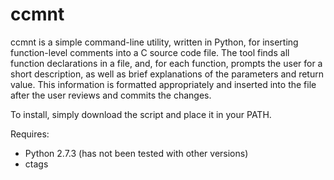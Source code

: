ccmnt
=====

ccmnt is a simple command-line utility, written in Python, for inserting function-level comments into a C source code file. The tool finds all function declarations in a file, and, for each function, prompts the user for a short description, as well as brief explanations of the parameters and return value. This information is formatted appropriately and inserted into the file after the user reviews and commits the changes.

To install, simply download the script and place it in your PATH.

Requires:
+ Python 2.7.3 (has not been tested with other versions)
+ ctags
